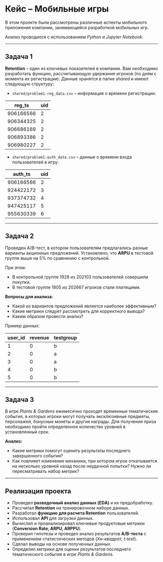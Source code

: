 # Кейс – Мобильные игры

В этом проекте были рассмотрены различные аспекты мобильного приложения компании, занимающейся разработкой мобильных игр.

Анализ проводился с использованием *Python* и *Jupyter Notebook*.

---

## Задача 1

**Retention** – один из ключевых показателей в компании. Вам необходимо разработать функцию, рассчитывающую удержание игроков (по дням с момента их регистрации). Данные хранятся в папке *shared* и имеют следующую структуру:

- `shared/problem1-reg_data.csv` – информация о времени регистрации:

| reg_ts | uid |
|--------|-----|
| 906166566 | 2 |
| 906344325 | 2 |
| 906686169 | 2 |
| 906893386 | 2 |
| 906980227 | 2 |

- `shared/problem1-auth_data.csv` – данные о времени входа пользователей в игру:

| auth_ts | uid |
|---------|-----|
| 906166566 | 2 |
| 924422172 | 3 |
| 937374732 | 4 |
| 947425117 | 5 |
| 955630339 | 6 |

---

## Задача 2

Проведен A/B-тест, в котором пользователям предлагались разные варианты акционных предложений. Установлено, что **ARPU** в тестовой группе выше на 5% по сравнению с контрольной. 

При этом:
- В контрольной группе 1928 из 202103 пользователей совершили покупки.
- В тестовой группе 1805 из 202667 игроков стали платящими.

**Вопросы для анализа:**
- Какой из вариантов предложений является наиболее эффективным?
- Какие метрики следует рассмотреть для корректного вывода?
- Каким образом провести анализ?

Пример данных:

| user_id | revenue | testgroup |
|---------|---------|----------|
| 1 | 0 | b |
| 2 | 0 | a |
| 3 | 0 | a |
| 4 | 0 | b |
| 5 | 0 | b |

---

## Задача 3

В игре *Plants & Gardens* ежемесячно проходят временные тематические события, в которых игроки могут получать эксклюзивные предметы, персонажей, бонусные монеты и другие награды. Для получения приза необходимо пройти определенное количество уровней в установленный срок.

**Анализ:**
- Какие метрики помогут оценить результаты последнего завершенного события?
- Как повлияет изменение механики, при котором игрок откатывается на несколько уровней назад после неудачной попытки? Нужно ли пересматривать набор метрик?

---

## Реализация проекта

- Проведел **разведочный анализ данных (EDA)** и их предобработку.
- Рассчитал **Retention** на тренировочном наборе данных.
- Разработал **функцию для расчета Retention** пользователей.
- Использовал **API** для загрузки данных.
- Вычислил и проанализировал ключевые продуктовые метрики (**Conversion Rate, ARPU, ARPPU**).
- Проверил гипотезы и проведел анализ результатов **A/B-теста** с применением статистических методов (*Хи-квадрат, t-test*).
- Сделал выводы на основе полученных данных.
- Определил метрики для оценки результатов последнего тематического события в игре *Plants & Gardens*. 
